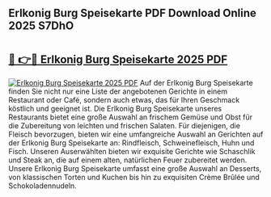 ## Erlkonig Burg Speisekarte PDF Download Online 2025 S7DhO

# <h2><a href="http://gc9wxs4.nevu.top/?p=Erlkonig+Burg+Speisekarte">🔗 👉🔴 Erlkonig Burg Speisekarte 2025 PDF</a></h2>

[![Erlkonig Burg Speisekarte 2025 PDF](https://i.imgur.com/dBaPXMq.png)](http://gc9wxs4.nevu.top/?p=Erlkonig+Burg+Speisekarte)
Auf der Erlkonig Burg Speisekarte finden Sie nicht nur eine Liste der angebotenen Gerichte in einem Restaurant oder Café, sondern auch etwas, das für Ihren Geschmack köstlich und geeignet ist. Die Erlkonig Burg Speisekarte unseres Restaurants bietet eine große Auswahl an frischem Gemüse und Obst für die Zubereitung von leichten und frischen Salaten. Für diejenigen, die Fleisch bevorzugen, bieten wir eine umfangreiche Auswahl an Gerichten auf der Erlkonig Burg Speisekarte an: Rindfleisch, Schweinefleisch, Huhn und Fisch. Unseren Auserwählten bieten wir exquisite Gerichte wie Schaschlik und Steak an, die auf einem alten, natürlichen Feuer zubereitet werden. Unsere Erlkonig Burg Speisekarte umfasst eine große Auswahl an Desserts, von klassischen Torten und Kuchen bis hin zu exquisiten Crème Brûlée und Schokoladennudeln.
